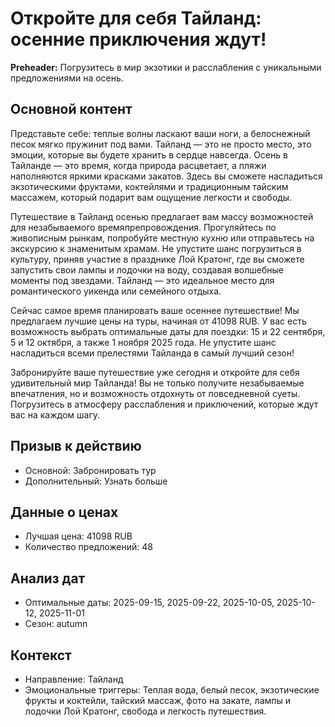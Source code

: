 # Откройте для себя Тайланд: осенние приключения ждут!

**Preheader:** Погрузитесь в мир экзотики и расслабления с уникальными предложениями на осень.

## Основной контент

Представьте себе: теплые волны ласкают ваши ноги, а белоснежный песок мягко пружинит под вами. Тайланд — это не просто место, это эмоции, которые вы будете хранить в сердце навсегда. Осень в Тайланде — это время, когда природа расцветает, а пляжи наполняются яркими красками закатов. Здесь вы сможете насладиться экзотическими фруктами, коктейлями и традиционным тайским массажем, который подарит вам ощущение легкости и свободы.

Путешествие в Тайланд осенью предлагает вам массу возможностей для незабываемого времяпрепровождения. Прогуляйтесь по живописным рынкам, попробуйте местную кухню или отправьтесь на экскурсию к знаменитым храмам. Не упустите шанс погрузиться в культуру, приняв участие в празднике Лой Кратонг, где вы сможете запустить свои лампы и лодочки на воду, создавая волшебные моменты под звездами. Тайланд — это идеальное место для романтического уикенда или семейного отдыха.

Сейчас самое время планировать ваше осеннее путешествие! Мы предлагаем лучшие цены на туры, начиная от 41098 RUB. У вас есть возможность выбрать оптимальные даты для поездки: 15 и 22 сентября, 5 и 12 октября, а также 1 ноября 2025 года. Не упустите шанс насладиться всеми прелестями Тайланда в самый лучший сезон!

Забронируйте ваше путешествие уже сегодня и откройте для себя удивительный мир Тайланда! Вы не только получите незабываемые впечатления, но и возможность отдохнуть от повседневной суеты. Погрузитесь в атмосферу расслабления и приключений, которые ждут вас на каждом шагу.

## Призыв к действию

- Основной: Забронировать тур
- Дополнительный: Узнать больше

## Данные о ценах

- Лучшая цена: 41098 RUB
- Количество предложений: 48

## Анализ дат

- Оптимальные даты: 2025-09-15, 2025-09-22, 2025-10-05, 2025-10-12, 2025-11-01
- Сезон: autumn

## Контекст

- Направление: Тайланд
- Эмоциональные триггеры: Теплая вода, белый песок, экзотические фрукты и коктейли, тайский массаж, фото на закате, лампы и лодочки Лой Кратонг, свобода и легкость путешествия.

